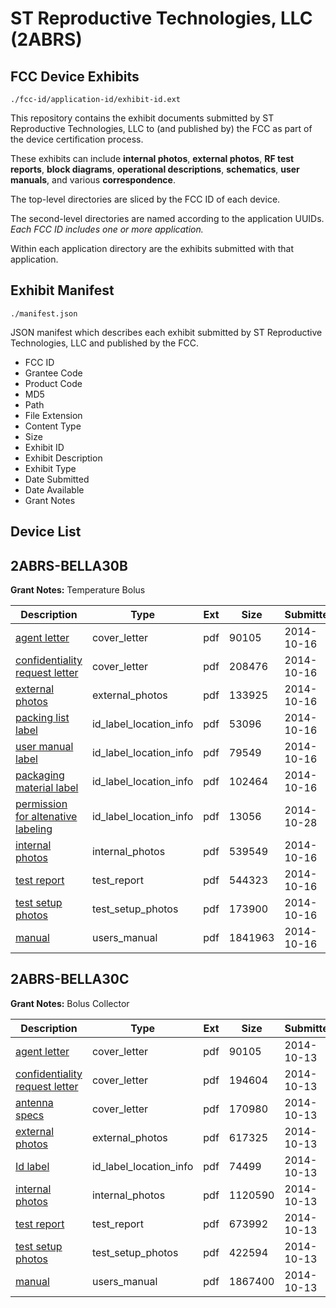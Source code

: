 # ST Reproductive Technologies, LLC (2ABRS)
## FCC Device Exhibits

```
./fcc-id/application-id/exhibit-id.ext
```

This repository contains the exhibit documents submitted by ST Reproductive Technologies, LLC to (and published by) the FCC as part of the device certification process.

These exhibits can include **internal photos**, **external photos**, **RF test reports**, **block diagrams**, **operational descriptions**, **schematics**, **user manuals**, and various **correspondence**.

The top-level directories are sliced by the FCC ID of each device.

The second-level directories are named according to the application UUIDs. *Each FCC ID includes one or more application.*

Within each application directory are the exhibits submitted with that application. 

## Exhibit Manifest

```
./manifest.json
```

JSON manifest which describes each exhibit submitted by ST Reproductive Technologies, LLC and published by the FCC.

- FCC ID
- Grantee Code
- Product Code
- MD5
- Path
- File Extension
- Content Type
- Size
- Exhibit ID
- Exhibit Description
- Exhibit Type
- Date Submitted
- Date Available
- Grant Notes

## Device List
## 2ABRS-BELLA30B
**Grant Notes:** Temperature Bolus

| Description | Type | Ext | Size | Submitted | Available |
| ----------- | ---- | --- | ---- | --------- | --------- |
| [agent letter](2ABRS-BELLA30B/4e783ec90a378dedb1d1b6a6dc4dadc8/2416734.pdf) | cover_letter | pdf | 90105 | 2014-10-16 | 2014-10-28 |
| [confidentiality request letter](2ABRS-BELLA30B/4e783ec90a378dedb1d1b6a6dc4dadc8/2420357.pdf) | cover_letter | pdf | 208476 | 2014-10-16 | 2014-10-28 |
| [external photos](2ABRS-BELLA30B/4e783ec90a378dedb1d1b6a6dc4dadc8/2420358.pdf) | external_photos | pdf | 133925 | 2014-10-16 | 2015-04-14 |
| [packing list label](2ABRS-BELLA30B/4e783ec90a378dedb1d1b6a6dc4dadc8/2420360.pdf) | id_label_location_info | pdf | 53096 | 2014-10-16 | 2014-10-28 |
| [user manual label](2ABRS-BELLA30B/4e783ec90a378dedb1d1b6a6dc4dadc8/2420361.pdf) | id_label_location_info | pdf | 79549 | 2014-10-16 | 2014-10-28 |
| [packaging material label](2ABRS-BELLA30B/4e783ec90a378dedb1d1b6a6dc4dadc8/2420362.pdf) | id_label_location_info | pdf | 102464 | 2014-10-16 | 2014-10-28 |
| [permission for altenative labeling](2ABRS-BELLA30B/4e783ec90a378dedb1d1b6a6dc4dadc8/2429467.pdf) | id_label_location_info | pdf | 13056 | 2014-10-28 | 2014-10-28 |
| [internal photos](2ABRS-BELLA30B/4e783ec90a378dedb1d1b6a6dc4dadc8/2420359.pdf) | internal_photos | pdf | 539549 | 2014-10-16 | 2015-04-14 |
| [test report](2ABRS-BELLA30B/4e783ec90a378dedb1d1b6a6dc4dadc8/2420365.pdf) | test_report | pdf | 544323 | 2014-10-16 | 2014-10-28 |
| [test setup photos](2ABRS-BELLA30B/4e783ec90a378dedb1d1b6a6dc4dadc8/2420366.pdf) | test_setup_photos | pdf | 173900 | 2014-10-16 | 2015-04-14 |
| [manual](2ABRS-BELLA30B/4e783ec90a378dedb1d1b6a6dc4dadc8/2420367.pdf) | users_manual | pdf | 1841963 | 2014-10-16 | 2015-04-14 |
## 2ABRS-BELLA30C
**Grant Notes:** Bolus Collector

| Description | Type | Ext | Size | Submitted | Available |
| ----------- | ---- | --- | ---- | --------- | --------- |
| [agent letter](2ABRS-BELLA30C/8a5bb211d2d3cc62a1e6409393b3d388/2416734.pdf) | cover_letter | pdf | 90105 | 2014-10-13 | 2014-10-13 |
| [confidentiality request letter](2ABRS-BELLA30C/8a5bb211d2d3cc62a1e6409393b3d388/2416735.pdf) | cover_letter | pdf | 194604 | 2014-10-13 | 2014-10-13 |
| [antenna specs](2ABRS-BELLA30C/8a5bb211d2d3cc62a1e6409393b3d388/2416736.pdf) | cover_letter | pdf | 170980 | 2014-10-13 | 2014-10-13 |
| [external photos](2ABRS-BELLA30C/8a5bb211d2d3cc62a1e6409393b3d388/2416737.pdf) | external_photos | pdf | 617325 | 2014-10-13 | 2015-04-11 |
| [Id label](2ABRS-BELLA30C/8a5bb211d2d3cc62a1e6409393b3d388/2416739.pdf) | id_label_location_info | pdf | 74499 | 2014-10-13 | 2014-10-13 |
| [internal photos](2ABRS-BELLA30C/8a5bb211d2d3cc62a1e6409393b3d388/2416738.pdf) | internal_photos | pdf | 1120590 | 2014-10-13 | 2015-04-11 |
| [test report](2ABRS-BELLA30C/8a5bb211d2d3cc62a1e6409393b3d388/2416743.pdf) | test_report | pdf | 673992 | 2014-10-13 | 2014-10-13 |
| [test setup photos](2ABRS-BELLA30C/8a5bb211d2d3cc62a1e6409393b3d388/2416744.pdf) | test_setup_photos | pdf | 422594 | 2014-10-13 | 2015-04-11 |
| [manual](2ABRS-BELLA30C/8a5bb211d2d3cc62a1e6409393b3d388/2416745.pdf) | users_manual | pdf | 1867400 | 2014-10-13 | 2015-04-11 |
